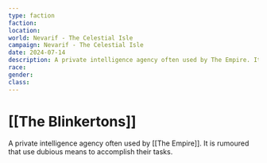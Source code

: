 ```yaml
---
type: faction
faction: 
location: 
world: Nevarif - The Celestial Isle
campaign: Nevarif - The Celestial Isle
date: 2024-07-14
description: A private intelligence agency often used by The Empire. It is rumoured that use dubious means to accomplish their tasks.
race: 
gender: 
class:
---
```

# [[The Blinkertons]]

A private intelligence agency often used by [[The Empire]]. It is rumoured that use dubious means to accomplish their tasks.